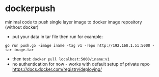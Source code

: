 # dockerpush
minimal code to push single layer image to docker image repository (without docker)

- put your data in tar file then run for example:
```
go run push.go -image iname -tag v1 -repo http://192.168.1.51:5000 -tar image.tar
```
- then test:
```docker pull localhost:5000/iname:v1```
- no authentication for now - works with default setup of private repo https://docs.docker.com/registry/deploying/
